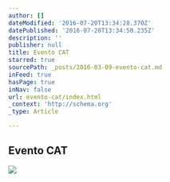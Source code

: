 ```yaml
---
author: []
dateModified: '2016-07-20T13:34:28.370Z'
datePublished: '2016-07-20T13:34:50.235Z'
description: ''
publisher: null
title: Evento CAT
starred: true
sourcePath: _posts/2016-03-09-evento-cat.md
inFeed: true
hasPage: true
inNav: false
url: evento-cat/index.html
_context: 'http://schema.org'
_type: Article

---
```

## Evento CAT
![](https://s3-us-west-2.amazonaws.com/the-grid-img/p/366fdab5391b36988dbd02f7171ec8e569c945d8.png)